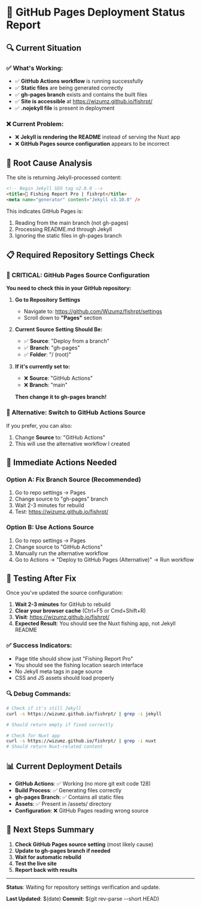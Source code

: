 # 🚀 GitHub Pages Deployment Status Report

## 🔍 Current Situation

### ✅ What's Working:
- ✅ **GitHub Actions workflow** is running successfully
- ✅ **Static files** are being generated correctly
- ✅ **gh-pages branch** exists and contains the built files
- ✅ **Site is accessible** at https://wizumz.github.io/fishrpt/
- ✅ **.nojekyll file** is present in deployment

### ❌ Current Problem:
- ❌ **Jekyll is rendering the README** instead of serving the Nuxt app
- ❌ **GitHub Pages source configuration** appears to be incorrect

## 🔧 Root Cause Analysis

The site is returning Jekyll-processed content:
```html
<!-- Begin Jekyll SEO tag v2.8.0 -->
<title>🎣 Fishing Report Pro | fishrpt</title>
<meta name="generator" content="Jekyll v3.10.0" />
```

This indicates GitHub Pages is:
1. Reading from the main branch (not gh-pages)
2. Processing README.md through Jekyll
3. Ignoring the static files in gh-pages branch

## 📋 Required Repository Settings Check

### 🎯 CRITICAL: GitHub Pages Source Configuration

**You need to check this in your GitHub repository:**

1. **Go to Repository Settings**
   - Navigate to: https://github.com/Wizumz/fishrpt/settings
   - Scroll down to **"Pages"** section

2. **Current Source Setting Should Be:**
   - ✅ **Source**: "Deploy from a branch"
   - ✅ **Branch**: "gh-pages"
   - ✅ **Folder**: "/ (root)"

3. **If it's currently set to:**
   - ❌ **Source**: "GitHub Actions" 
   - ❌ **Branch**: "main"
   
   **Then change it to gh-pages branch!**

### 🔧 Alternative: Switch to GitHub Actions Source

If you prefer, you can also:
1. Change **Source** to: "GitHub Actions"
2. This will use the alternative workflow I created

## 🚀 Immediate Actions Needed

### Option A: Fix Branch Source (Recommended)
1. Go to repo settings → Pages
2. Change source to "gh-pages" branch
3. Wait 2-3 minutes for rebuild
4. Test: https://wizumz.github.io/fishrpt/

### Option B: Use Actions Source
1. Go to repo settings → Pages  
2. Change source to "GitHub Actions"
3. Manually run the alternative workflow
4. Go to Actions → "Deploy to GitHub Pages (Alternative)" → Run workflow

## 🧪 Testing After Fix

Once you've updated the source configuration:

1. **Wait 2-3 minutes** for GitHub to rebuild
2. **Clear your browser cache** (Ctrl+F5 or Cmd+Shift+R)
3. **Visit**: https://wizumz.github.io/fishrpt/
4. **Expected Result**: You should see the Nuxt fishing app, not Jekyll README

### ✅ Success Indicators:
- Page title should show just "Fishing Report Pro"
- You should see the fishing location search interface
- No Jekyll meta tags in page source
- CSS and JS assets should load properly

### 🔍 Debug Commands:
```bash
# Check if it's still Jekyll
curl -s https://wizumz.github.io/fishrpt/ | grep -i jekyll

# Should return empty if fixed correctly

# Check for Nuxt app
curl -s https://wizumz.github.io/fishrpt/ | grep -i nuxt
# Should return Nuxt-related content
```

## 📊 Current Deployment Details

- **GitHub Actions**: ✅ Working (no more git exit code 128)
- **Build Process**: ✅ Generating files correctly
- **gh-pages Branch**: ✅ Contains all static files
- **Assets**: ✅ Present in /assets/ directory
- **Configuration**: ❌ GitHub Pages reading wrong source

## 🎯 Next Steps Summary

1. **Check GitHub Pages source setting** (most likely cause)
2. **Update to gh-pages branch if needed**
3. **Wait for automatic rebuild**
4. **Test the live site**
5. **Report back with results**

---

**Status**: Waiting for repository settings verification and update.

**Last Updated**: $(date)
**Commit**: $(git rev-parse --short HEAD)